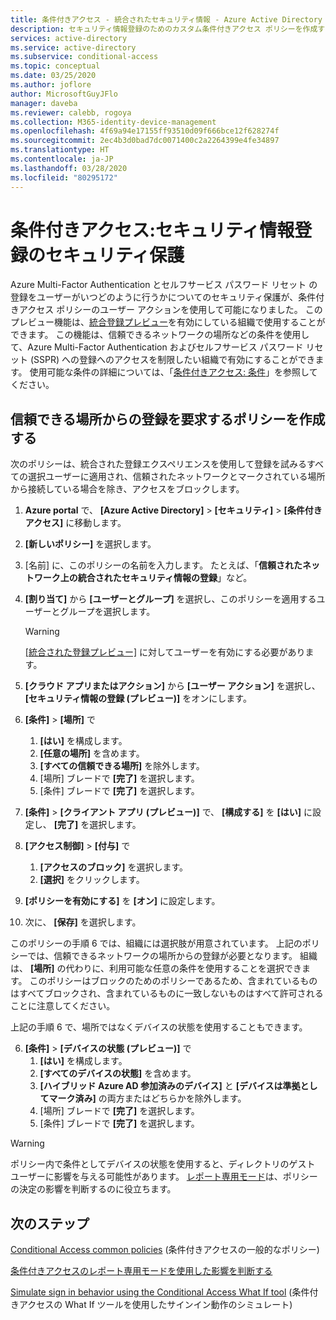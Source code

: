 ```yaml
---
title: 条件付きアクセス - 統合されたセキュリティ情報 - Azure Active Directory
description: セキュリティ情報登録のためのカスタム条件付きアクセス ポリシーを作成する
services: active-directory
ms.service: active-directory
ms.subservice: conditional-access
ms.topic: conceptual
ms.date: 03/25/2020
ms.author: joflore
author: MicrosoftGuyJFlo
manager: daveba
ms.reviewer: calebb, rogoya
ms.collection: M365-identity-device-management
ms.openlocfilehash: 4f69a94e17155ff93510d09f666bce12f628274f
ms.sourcegitcommit: 2ec4b3d0bad7dc0071400c2a2264399e4fe34897
ms.translationtype: HT
ms.contentlocale: ja-JP
ms.lasthandoff: 03/28/2020
ms.locfileid: "80295172"
---
```

# <a name="conditional-access-securing-security-info-registration"></a>条件付きアクセス:セキュリティ情報登録のセキュリティ保護

Azure Multi-Factor Authentication とセルフサービス パスワード リセット の登録をユーザーがいつどのように行うかについてのセキュリティ保護が、条件付きアクセス ポリシーのユーザー アクションを使用して可能になりました。 このプレビュー機能は、[統合登録プレビュー](../authentication/concept-registration-mfa-sspr-combined.md)を有効にしている組織で使用することができます。 この機能は、信頼できるネットワークの場所などの条件を使用して、Azure Multi-Factor Authentication およびセルフサービス パスワード リセット (SSPR) への登録へのアクセスを制限したい組織で有効にすることができます。 使用可能な条件の詳細については、「[条件付きアクセス: 条件](concept-conditional-access-conditions.md)」を参照してください。

## <a name="create-a-policy-to-require-registration-from-a-trusted-location"></a>信頼できる場所からの登録を要求するポリシーを作成する

次のポリシーは、統合された登録エクスペリエンスを使用して登録を試みるすべての選択ユーザーに適用され、信頼されたネットワークとマークされている場所から接続している場合を除き、アクセスをブロックします。

1. **Azure portal** で、 **[Azure Active Directory]**  >  **[セキュリティ]**  >  **[条件付きアクセス]** に移動します。
1. **[新しいポリシー]** を選択します。
1. [名前] に、このポリシーの名前を入力します。 たとえば、「**信頼されたネットワーク上の統合されたセキュリティ情報の登録**」など。
1. **[割り当て]** から **[ユーザーとグループ]** を選択し、このポリシーを適用するユーザーとグループを選択します。

   > [!WARNING]
   > [[統合された登録プレビュー]](../authentication/howto-registration-mfa-sspr-combined.md) に対してユーザーを有効にする必要があります。

1. **[クラウド アプリまたはアクション]** から **[ユーザー アクション]** を選択し、 **[セキュリティ情報の登録 (プレビュー)]** をオンにします。
1. **[条件]**  >  **[場所]** で
   1. **[はい]** を構成します。
   1. **[任意の場所]** を含めます。
   1. **[すべての信頼できる場所]** を除外します。
   1. [場所] ブレードで **[完了]** を選択します。
   1. [条件] ブレードで **[完了]** を選択します。
1. **[条件]**  >  **[クライアント アプリ (プレビュー)]** で、 **[構成する]** を **[はい]** に設定し、 **[完了]** を選択します。
1. **[アクセス制御]**  >  **[付与]** で
   1. **[アクセスのブロック]** を選択します。
   1. **[選択]** をクリックします。
1. **[ポリシーを有効にする]** を **[オン]** に設定します。
1. 次に、 **[保存]** を選択します。

このポリシーの手順 6 では、組織には選択肢が用意されています。 上記のポリシーでは、信頼できるネットワークの場所からの登録が必要となります。 組織は、 **[場所]** の代わりに、利用可能な任意の条件を使用することを選択できます。 このポリシーはブロックのためのポリシーであるため、含まれているものはすべてブロックされ、含まれているものに一致しないものはすべて許可されることに注意してください。 

上記の手順 6 で、場所ではなくデバイスの状態を使用することもできます。

6. **[条件]**  >  **[デバイスの状態 (プレビュー)]** で
   1. **[はい]** を構成します。
   1. **[すべてのデバイスの状態]** を含めます。
   1. **[ハイブリッド Azure AD 参加済みのデバイス]** と **[デバイスは準拠としてマーク済み]** の両方またはどちらかを除外します。
   1. [場所] ブレードで **[完了]** を選択します。
   1. [条件] ブレードで **[完了]** を選択します。

> [!WARNING]
> ポリシー内で条件としてデバイスの状態を使用すると、ディレクトリのゲスト ユーザーに影響を与える可能性があります。 [レポート専用モード](concept-conditional-access-report-only.md)は、ポリシーの決定の影響を判断するのに役立ちます。

## <a name="next-steps"></a>次のステップ

[Conditional Access common policies](concept-conditional-access-policy-common.md) (条件付きアクセスの一般的なポリシー)

[条件付きアクセスのレポート専用モードを使用した影響を判断する](howto-conditional-access-report-only.md)

[Simulate sign in behavior using the Conditional Access What If tool](troubleshoot-conditional-access-what-if.md) (条件付きアクセスの What If ツールを使用したサインイン動作のシミュレート)
